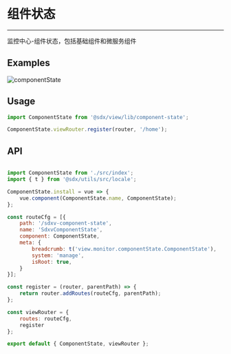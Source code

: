# 组件状态
---

监控中心-组件状态，包括基础组件和微服务组件

## Examples

![componentState](/view/component-state.png)


## Usage

```js
import ComponentState from '@sdx/view/lib/component-state';

ComponentState.viewRouter.register(router, '/home');
```


## API

```js

import ComponentState from './src/index';
import { t } from '@sdx/utils/src/locale';

ComponentState.install = vue => {
    vue.component(ComponentState.name, ComponentState);
};

const routeCfg = [{
    path: '/sdxv-component-state',
    name: 'SdxvComponentState',
    component: ComponentState,
    meta: {
        breadcrumb: t('view.monitor.componentState.ComponentState'),
        system: 'manage',
        isRoot: true,
    }
}];

const register = (router, parentPath) => {
    return router.addRoutes(routeCfg, parentPath);
};

const viewRouter = {
    routes: routeCfg,
    register
};

export default { ComponentState, viewRouter };

```